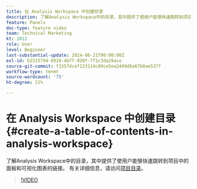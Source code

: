```yaml
---
title: 在 Analysis Workspace 中创建目录
description: 了解Analysis Workspace中的目录，其中提供了使用户能够快速跳转到项目中的面板和可视化图表的链接。
feature: Panels
doc-type: feature video
team: Technical Marketing
kt: 2812
role: User
level: Beginner
last-substantial-update: 2024-06-21T00:00:00Z
exl-id: b2315794-8910-4b7f-920f-7f1c3da29ace
source-git-commit: f3357dcef123114c89ce5ea2409d8a67b0ae537f
workflow-type: tm+mt
source-wordcount: '75'
ht-degree: 21%

---
```


# 在 Analysis Workspace 中创建目录 {#create-a-table-of-contents-in-analysis-workspace}

了解Analysis Workspace中的目录，其中提供了使用户能够快速跳转到项目中的面板和可视化图表的链接。 有关详细信息，请访问[项目目录](https://experienceleague.adobe.com/zh-hans/docs/analytics/analyze/analysis-workspace/build-workspace-project/project-table-of-contents)。

>[!VIDEO](https://video.tv.adobe.com/v/26990/?quality=12&learn=on)
